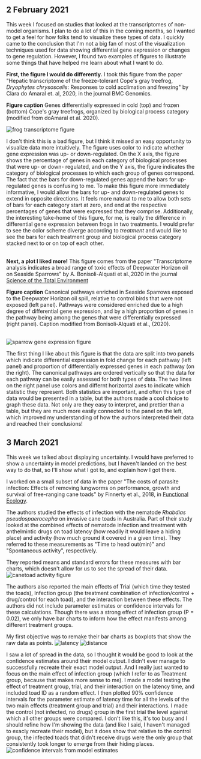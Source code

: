 
## 2 February 2021

This week I focused on studies that looked at the transcriptomes of non-model organisms. I plan to do a lot of this in the coming months, so I wanted to get a feel for how folks tend to visualize these types of data. I quickly came to the conclusion that I'm not a big fan of most of the visualization techniques used for data showing differential gene expression or changes to gene regulation. However, I found two examples of figures to illustrate some things that have helped me learn about what I want to do. 

**First, the figure I would do differently.** I took this figure from the paper "Hepatic transcriptome of the freeze-tolerant Cope's gray treefrog, *Dryophytes chrysoscelis*: Responses to cold acclimation and freezing" by Clara do Amaral et. al, 2020, in the journal BMC Genomics.

**Figure caption** Genes differentially expressed in cold (top) and frozen (bottom) Cope's gray treefrogs, organized by biological process category (modified from doAmaral et al. 2020).<br>


![frog transcriptome figure](Images/doAmaral.et.al.2020.BMCGenomics_lo.jpg)

I don't think this is a bad figure, but I think it missed an easy opportunity to visualize data more intuitively. The figure uses color to indicate whether gene expression was up- or down-regulated. On the X axis, the figure shows the percentage of genes in each category of biological processes that were up- or down- regulated, and on the Y axis, the figure indicates the category of biological processes to which each group of genes correspond. The fact that the bars for down-regulated genes append the bars for up-regulated genes is confusing to me. To make this figure more immediately informative, I would allow the bars for up- and down-regulated genes to extend in opposite directions. It feels more natural to me to allow both sets of bars for each category start at zero, and end at the respective percentages of genes that were expressed that they comprise. Additionally, the interesting take-home of this figure, for me, is really the difference in differential gene expression between frogs in two treatments. I would prefer to see the color scheme diverge according to *treatment* and would like to see the bars for each treatment group and biological process category stacked next to or on top of each other. <br><br>

**Next, a plot I liked more!** This figure comes from the paper "Transcriptome analysis indicates a broad range of toxic effects of Deepwater Horizon oil on Seaside Sparrows" by A. Bonisoli-Alquati et al.,2020 in the journal [Science of the Total Environment](https://www.sciencedirect.com/science/article/pii/S0048969720310949?casa_token=GhSnNaYC7yoAAAAA:qLfKqH1RT1iaDogbNtn0MrL2QDLV4ylkew5C7baDoWRL5HGjZsgj8ADOTzmbxtVnIdytdZ267g)

**Figure caption** Canonical pathways enriched in Seaside Sparrows exposed to the Deepwater Horizon oil spill, relative to control birds that were not exposed (left panel). Pathways were considered enriched due to a high degree of differential gene expression, and by a high proportion of genes in the pathway being among the genes that were differentially expressed (right panel). Caption modified from Bonisoli-Alquati et al., (2020).<br><br>


![sparrow gene expression figure](Images/SeasideSparrow2020_lo.jpg)

The first thing I like about this figure is that the data are split into two panels which indicate differential expression in fold change for each pathway (left panel) and proportion of differentially expressed genes in each pathway (on the right). The canonical pathways are ordered vertically so that the data for each pathway can be easily assessed for both types of data. The two lines on the right panel use colors and differnt horizontal axes to indicate which statistic they represent. Both statistics are important, and often this type of data would be presented in a table, but the authors made a cool choice to graph these data. Not only are they easy to interpret, and prettier than a table, but they are much more easily connected to the panel on the left, which improved my understanding of how the authors interpreted their data and reached their conclusions! 


## 3 March 2021
This week we talked about displaying uncertainty. I would have preferred to show a uncertainty in model predictions, but I haven't landed on the best way to do that, so I'll show what I got to, and explain how I got there. 

I worked on a small subset of data in the paper "The costs of parasite infection: Effects of removing lungworms on performance, growth and survival of free-ranging cane toads" by Finnerty et al., 2018, in [Functional Ecology](https://besjournals.onlinelibrary.wiley.com/doi/epdf/10.1111/1365-2435.12992).

The authors studied the effects of infection with the nematode *Rhabdias pseudospaerocepha* on invasive cane toads in Australia. Part of their study looked at the combined effects of nematode infection and treatment with anthelmintic drugs on toad latency (how readily it would leave a hiding place) and activity (how much ground it covered in a given time). They referred to these measurements as "Time to head out(min)" and "Spontaneous activity", respectively. 

They reported means and standard errors for these measures with bar charts, which doesn't allow for us to see the spread of their data. 
![canetoad activity figure](Images/Finnertyetal2018.png)


The authors also reported the main effects of Trial (which time they tested the toads), Infection group (the treatment combination of infection/control + drug/control for each toad), and the interaction between these effects. The authors did not include parameter estimates or confidence intervals for these calculations. Though there was a strong effect of infection group (P = 0.02), we only have bar charts to inform how the effect manifests among different treatment groups. 

My first objective was to remake their bar charts as boxplots that show the raw data as points.
![latency](Images/latency.png)
![distance](Images/distance.png)


I saw a lot of spread in the data, so I thought it would be good to look at the confidence estimates around their model output. I didn't ever manage to successfully recreate their exact model output. And I really just wanted to focus on the main effect of infection group (which I refer to as Treatment group, because that makes more sense to me). I made a model testing the effect of treatment group, trial, and their interaction on the latency time, and included toad ID as a random effect. I then plotted 90% confidence intervals for the parameter estimate of latency time for all the levels of the two main effects (treatment group and trial) and their interactions. I made the control (not infected, no drugs) group in the first trial the level against which all other groups were compared. I don't like this, it's too busy and I should refine how I'm showing the data (and like I said, I haven't managed to exacly recreate their model), but it does show that relative to the control group, the infected toads that didn't receive drugs were the only group that consistently took longer to emerge from their hiding places. 
![confidence intervals from model estimates](Images/confidenceintervals.png)

